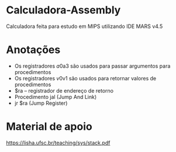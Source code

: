 # Calculadora-Assembly

Calculadora feita para estudo em MIPS utilizando IDE MARS v4.5

# Anotações

  - Os registradores $a0$a3 são usados para passar argumentos para procedimentos
  - Os registradores $v0$v1 são usados para retornar valores de procedimentos
  - $ra – registrador de endereço de retorno
  - Procedimento jal (Jump And Link)
  - jr $ra (Jump Register)

# Material de apoio

  https://lisha.ufsc.br/teaching/sys/stack.pdf
